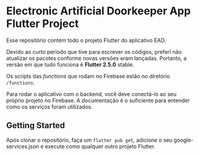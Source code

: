# Electronic Artificial Doorkeeper App Flutter Project

Esse repositório contém todo o projeto Flutter do aplicativo EAD.

Devido ao curto período que tive para escrever os códigos, preferi não atualizar os pacotes
conforme novas versões eram lançadas. Portanto, a versão em que tudo funciona é **Flutter 2.5.0** stable.

Os scripts das *functions* que rodam no Firebase estão no diretório ```/functions```.

Para rodar o aplicativo com o backend, você deve conectá-lo ao seu próprio projeto no Firebase. A documentação é o suficiente para entender como os serviços foram utilizados.


## Getting Started

Após clonar o repositório, faça um ```flutter pub get```, adicione o seu google-services.json e execute como qualquer outro projeto Flutter.
